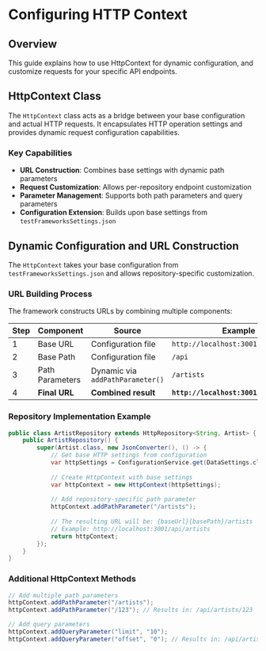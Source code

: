 # Configuring HTTP Context

## Overview

This guide explains how to  use HttpContext for dynamic configuration, and customize requests for your specific API endpoints.

## HttpContext Class

The `HttpContext` class acts as a bridge between your base configuration and actual HTTP requests. It encapsulates HTTP operation settings and provides dynamic request configuration capabilities.

### Key Capabilities

- **URL Construction**: Combines base settings with dynamic path parameters
- **Request Customization**: Allows per-repository endpoint customization
- **Parameter Management**: Supports both path parameters and query parameters
- **Configuration Extension**: Builds upon base settings from `testFrameworksSettings.json`

## Dynamic Configuration and URL Construction

The `HttpContext` takes your base configuration from `testFrameworksSettings.json` and allows repository-specific customization.

### URL Building Process

The framework constructs URLs by combining multiple components:

| Step | Component | Source | Example |
|------|-----------|--------|---------|
| 1 | Base URL | Configuration file | `http://localhost:3001` |
| 2 | Base Path | Configuration file | `/api` |
| 3 | Path Parameters | Dynamic via `addPathParameter()` | `/artists` |
| 4 | **Final URL** | **Combined result** | **`http://localhost:3001/api/artists`** |

### Repository Implementation Example

```java
public class ArtistRepository extends HttpRepository<String, Artist> {
    public ArtistRepository() {
        super(Artist.class, new JsonConverter(), () -> {
            // Get base HTTP settings from configuration
            var httpSettings = ConfigurationService.get(DataSettings.class).getHttpSettings();
            
            // Create HttpContext with base settings
            var httpContext = new HttpContext(httpSettings);
            
            // Add repository-specific path parameter
            httpContext.addPathParameter("/artists");
            
            // The resulting URL will be: {baseUrl}{basePath}/artists
            // Example: http://localhost:3001/api/artists
            return httpContext;
        });
    }
}
```

### Additional HttpContext Methods

```java
// Add multiple path parameters
httpContext.addPathParameter("/artists");
httpContext.addPathParameter("/123"); // Results in: /api/artists/123

// Add query parameters
httpContext.addQueryParameter("limit", "10");
httpContext.addQueryParameter("offset", "0"); // Results in: /api/artists?limit=10&offset=0
```